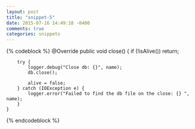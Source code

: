 ```yaml
---
layout: post
title: "snippet-5"
date: 2015-07-16 14:49:18 -0400
comments: true
categories: snippets
---
```


{% codeblock %}
    @Override
    public void close() {
        if (!isAlive()) return;

        try {
            logger.debug("Close db: {}", name);
            db.close();

            alive = false;
        } catch (IOException e) {
            logger.error("Failed to find the db file on the close: {} ", name);
        }
    }

{% endcodeblock %}
